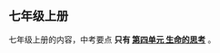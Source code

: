 ## 七年级上册

七年级上册的内容，中考要点 **只有 [第四单元 生命的思考](./%E7%AC%AC%E5%9B%9B%E5%8D%95%E5%85%83%20%E7%94%9F%E5%91%BD%E7%9A%84%E6%80%9D%E8%80%83/)** 。
